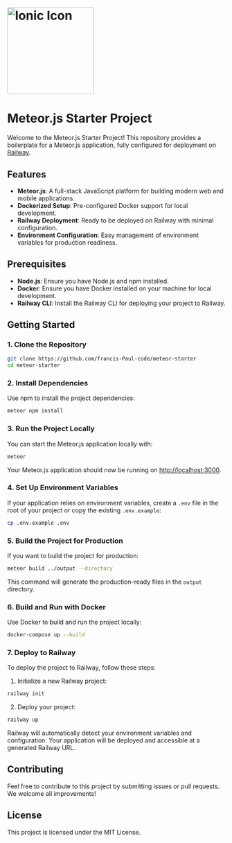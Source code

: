 # <img width="200" alt="Ionic Icon" src="https://dmtgy0px4zdqn.cloudfront.net/images/brand/meteor-white-text-logo-orange.png">

# Meteor.js Starter Project

Welcome to the Meteor.js Starter Project! This repository provides a boilerplate for a Meteor.js application, fully configured for deployment on [Railway](https://railway.app).

## Features

- **Meteor.js**: A full-stack JavaScript platform for building modern web and mobile applications.
- **Dockerized Setup**: Pre-configured Docker support for local development.
- **Railway Deployment**: Ready to be deployed on Railway with minimal configuration.
- **Environment Configuration**: Easy management of environment variables for production readiness.

## Prerequisites

- **Node.js**: Ensure you have Node.js and npm installed.
- **Docker**: Ensure you have Docker installed on your machine for local development.
- **Railway CLI**: Install the Railway CLI for deploying your project to Railway.

## Getting Started

### 1. Clone the Repository

```bash
git clone https://github.com/francis-Paul-code/meteor-starter
cd meteor-starter
```

### 2. Install Dependencies

Use npm to install the project dependencies:

```bash
meteor npm install
```

### 3. Run the Project Locally

You can start the Meteor.js application locally with:

```bash
meteor
```

Your Meteor.js application should now be running on [http://localhost:3000](http://localhost:3000).

### 4. Set Up Environment Variables

If your application relies on environment variables, create a `.env` file in the root of your project or copy the existing `.env.example`:

```bash
cp .env.example .env
```

### 5. Build the Project for Production

If you want to build the project for production:

```bash
meteor build ../output --directory
```

This command will generate the production-ready files in the `output` directory.

### 6. Build and Run with Docker

Use Docker to build and run the project locally:

```bash
docker-compose up --build
```

### 7. Deploy to Railway

To deploy the project to Railway, follow these steps:

1. Initialize a new Railway project:

```bash
railway init
```

2. Deploy your project:

```bash
railway up
```

Railway will automatically detect your environment variables and configuration. Your application will be deployed and accessible at a generated Railway URL.

## Contributing

Feel free to contribute to this project by submitting issues or pull requests. We welcome all improvements!

## License

This project is licensed under the MIT License.
